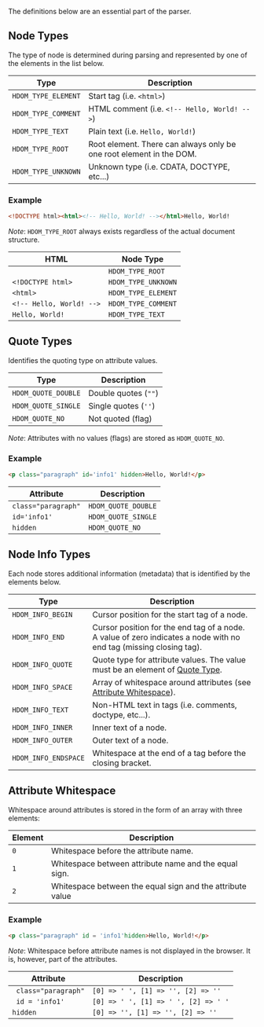The definitions below are an essential part of the parser.

## Node Types

The type of node is determined during parsing and represented by one of the elements in the list below.

| Type                | Description                                                         |
|---------------------|---------------------------------------------------------------------|
| `HDOM_TYPE_ELEMENT` | Start tag (i.e. `<html>`)                                           |
| `HDOM_TYPE_COMMENT` | HTML comment (i.e. `<!-- Hello, World! -->`)                        |
| `HDOM_TYPE_TEXT`    | Plain text (i.e. `Hello, World!`)                                   |
| `HDOM_TYPE_ROOT`    | Root element. There can always only be one root element in the DOM. |
| `HDOM_TYPE_UNKNOWN` | Unknown type (i.e. CDATA, DOCTYPE, etc...)                          |

### Example

```html
<!DOCTYPE html><html><!-- Hello, World! --></html>Hello, World!
```

_Note_: `HDOM_TYPE_ROOT` always exists regardless of the actual document structure.

| HTML                     | Node Type           |
|--------------------------|---------------------|
|                          | `HDOM_TYPE_ROOT`    |
| `<!DOCTYPE html>`        | `HDOM_TYPE_UNKNOWN` |
| `<html>`                 | `HDOM_TYPE_ELEMENT` |
| `<!-- Hello, World! -->` | `HDOM_TYPE_COMMENT` |
| `Hello, World!`          | `HDOM_TYPE_TEXT`    |

## Quote Types

Identifies the quoting type on attribute values.

| Type                | Description          |
|---------------------|----------------------|
| `HDOM_QUOTE_DOUBLE` | Double quotes (`""`) |
| `HDOM_QUOTE_SINGLE` | Single quotes (`''`) |
| `HDOM_QUOTE_NO`     | Not quoted (flag)    |

_Note_: Attributes with no values (flags) are stored as `HDOM_QUOTE_NO`.

### Example

```html
<p class="paragraph" id='info1' hidden>Hello, World!</p>
```

| Attribute           | Description         |
|---------------------|---------------------|
| `class="paragraph"` | `HDOM_QUOTE_DOUBLE` |
| `id='info1'`        | `HDOM_QUOTE_SINGLE` |
| `hidden`            | `HDOM_QUOTE_NO`     |

## Node Info Types

Each node stores additional information (metadata) that is identified by the elements below.

| Type                 | Description                                                                                                        |
|----------------------|--------------------------------------------------------------------------------------------------------------------|
| `HDOM_INFO_BEGIN`    | Cursor position for the start tag of a node.                                                                       |
| `HDOM_INFO_END`      | Cursor position for the end tag of a node. A value of zero indicates a node with no end tag (missing closing tag). |
| `HDOM_INFO_QUOTE`    | Quote type for attribute values. The value must be an element of [Quote Type](#quote-types).                       |
| `HDOM_INFO_SPACE`    | Array of whitespace around attributes (see [Attribute Whitespace](#attribute-whitespace)).                         |
| `HDOM_INFO_TEXT`     | Non-HTML text in tags (i.e. comments, doctype, etc...).                                                            |
| `HDOM_INFO_INNER`    | Inner text of a node.                                                                                              |
| `HDOM_INFO_OUTER`    | Outer text of a node.                                                                                              |
| `HDOM_INFO_ENDSPACE` | Whitespace at the end of a tag before the closing bracket.                                                         |

## Attribute Whitespace

Whitespace around attributes is stored in the form of an array with three elements:

| Element | Description                                               |
|---------|-----------------------------------------------------------|
| `0`     | Whitespace before the attribute name.                     |
| `1`     | Whitespace between attribute name and the equal sign.     |
| `2`     | Whitespace between the equal sign and the attribute value |

### Example

```html
<p class="paragraph" id = 'info1'hidden>Hello, World!</p>
```

_Note_: Whitespace before attribute names is not displayed in the browser. It is, however, part of the attributes.

| Attribute            | Description                          |
|----------------------|--------------------------------------|
| ` class="paragraph"` | `[0] => ' ', [1] => '', [2] => ''`   |
| ` id = 'info1'`      | `[0] => ' ', [1] => ' ', [2] => ' '` |
| `hidden`             | `[0] => '', [1] => '', [2] => ''`    |
